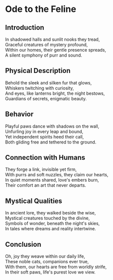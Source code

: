 # Ode to the Feline

## Introduction
In shadowed halls and sunlit nooks they tread,  
Graceful creatures of mystery profound,  
Within our homes, their gentle presence spreads,  
A silent symphony of purr and sound.  

## Physical Description
Behold the sleek and silken fur that glows,  
Whiskers twitching with curiosity,  
And eyes, like lanterns bright, the night bestows,  
Guardians of secrets, enigmatic beauty.  

## Behavior
Playful paws dance with shadows on the wall,  
Unfurling joy in every leap and bound,  
Yet independent spirits heed their call,  
Both gliding free and tethered to the ground.  

## Connection with Humans
They forge a link, invisible yet firm,  
With purrs and soft nuzzles, they claim our hearts,  
In quiet moments shared, love's embers burn,  
Their comfort an art that never departs.  

## Mystical Qualities
In ancient lore, they walked beside the wise,  
Mystical creatures touched by the divine,  
Symbols of wonder, beneath the night's skies,  
In tales where dreams and reality intertwine.  

## Conclusion
Oh, joy they weave within our daily life,  
These noble cats, companions ever true,  
With them, our hearts are free from worldly strife,  
In their soft paws, life's purest love we view.